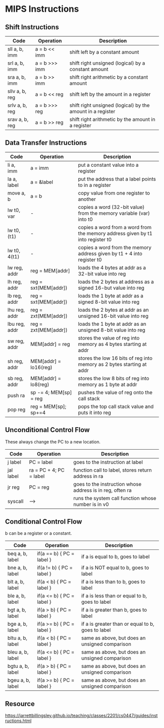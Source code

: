 # MIPS Instructions


## Shift Instructions

| Code           | Operation     | Description                                                |
|----------------|---------------|------------------------------------------------------------|
| sll a, b, imm  | a = b << imm  | shift left by a constant amount                            |
| srl a, b, imm  | a = b >>> imm | shift right unsigned (logical) by a constant amount        |
| sra a, b, imm  | a = b >> imm  | shift right arithmetic by a constant amount                |
| sllv a, b, reg | a = b << reg  | shift left by the amount in a register                     |
| srlv a, b, reg | a = b >>> reg | shift right unsigned (logical) by the amount in a register |
| srav a, b, reg | a = b >> reg  | shift right arithmetic by the amount in a register         |

## Data Transfer Instructions

| Code          | Operation              | Description                                                                     |
|---------------|------------------------|---------------------------------------------------------------------------------|
| li a, imm     | a = imm                | put a constant value into a register                                            |
| la a, label   | a = &label             | put the address that a label points to in a register                            |
| move a, b     | a = b                  | copy value from one register to another                                         |
| lw t0, var    | -                      | copies a word (32-bit value) from the memory variable (var) into t0             |
| lw t0, (t1)   | -                      | copies a word from a word from the memory address given by t1 into register t0  |
| lw t0, 4(t1)  | -                      | copies a word from the memory address given by t1 + 4 into register t0          |
| lw reg, addr  | reg = MEM[addr]        | loads the 4 bytes at addr as a 32-bit value into reg                            |
| lh reg, addr  | reg = sxt(MEM[addr])   | loads the 2 bytes at address as a signed 16-but value into reg                  |
| lb reg, addr  | reg = sxt(MEM[addr])   | loads the 1 byte at addr as a signed 8-bit value into reg                       |
| lhu reg, addr | reg = zxt(MEM[addr])   | loads the 2 bytes at addr as an unsigned 16-bit value into reg                  |
| lbu reg, addr | reg = zxt(MEM[addr])   | loads the 1 byte at addr as an unsigned 8-bit value into reg                    |
| sw reg, addr  | MEM[addr] = reg        | stores the value of reg into memory as 4 bytes starting at addr                 |
| sh reg, addr  | MEM[addr] = lo16(reg)  | stores the low 16 bits of reg into memory as 2 bytes starting at addr           |
| sb reg, addr  | MEM[addr] = lo8(reg)   | stores the low 8 bits of reg into memory as 1 byte at addr                      |
| push ra       | sp -= 4; MEM[sp] = reg | pushes the value of reg onto the call stack                                     |
| pop reg       | reg = MEM[sp]; sp+=4   | pops the top call stack value and puts it into reg                              |

## Unconditional Control Flow
These always change the PC to a new location.

| Code      | Operation               | Description                                               |
|-----------|-------------------------|-----------------------------------------------------------|
| j label   | PC = label              | goes to the instruction at label                          |
| jal label | ra = PC + 4; PC = label | function call to label, stores return address in ra       |
| jr reg    | PC = reg                | goes to the instruction whose address is in reg, often ra |
| syscall   | -->                     | runs the system call function whose number is in v0       |

## Conditional Control Flow
b can be a register or a constant.

| Code             | Operation                 | Description                                       |
|------------------|---------------------------|---------------------------------------------------|
| beq a, b, label  | if(a == b) { PC = label } | if a is equal to b, goes to label                 |
| bne a, b, label  | if(a != b) { PC = label } | if a is NOT equal to b, goes to label             |
| blt a, b, label  | if(a < b) { PC = label }  | if a is less than to b, goes to label             |
| ble a, b, label  | if(a <= b) { PC = label } | if a is less than or equal to b, goes to label    |
| bgt a, b, label  | if(a > b) { PC = label }  | if a is greater than b, goes to label             |
| bge a, b, label  | if(a >= b) { PC = label } | if a is greater than or equal to b, goes to label |
| bltu a, b, label | if(a < b) { PC = label }  | same as above, but does an unsigned comparison    |
| bleu a, b, label | if(a <= b) { PC = label } | same as above, but does an unsigned comparison    |
| bgtu a, b, label | if(a > b) { PC = label }  | same as above, but does an unsigned comparison    |
| bgeu a, b, label | if(a >= b) { PC = label } | same as above, but does an unsigned comparison    |


## Resource
https://jarrettbillingsley.github.io/teaching/classes/2201/cs0447/guides/instructions.html
